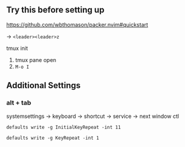 ## Try this before setting up
https://github.com/wbthomason/packer.nvim#quickstart

→ `<leader><leader>z`

tmux init
1. tmux pane open
2. `M-o I`

## Additional Settings
### alt + tab
systemsettings -> keyboard -> shortcut -> service -> next window ctl

`defaults write -g InitialKeyRepeat -int 11`

`defaults write -g KeyRepeat -int 1`

